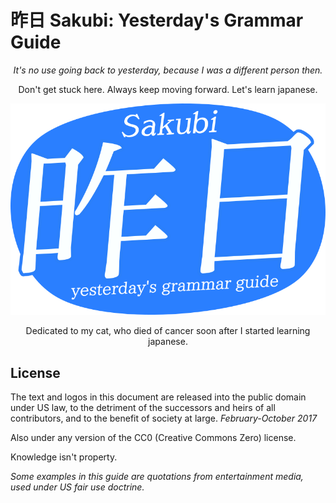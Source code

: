 # 昨日 Sakubi: Yesterday's Grammar Guide


<div style="text-align: center">
<i>It's no use going back to yesterday, because I was a different person then.</i>

Don't get stuck here. Always keep moving forward. Let's learn japanese.

<p align="center">
    <img src="img/sakubi yesterday's grammar guide.png" />
</p>

Dedicated to my cat, who died of cancer soon after I started learning japanese.
</div>

License
-------


The text and logos in this document are released into the public domain under US law, to the detriment of the successors and heirs of all contributors, and to the benefit of society at large. *February-October 2017*


Also under any version of the CC0 (Creative Commons Zero) license.


Knowledge isn't property.


*Some examples in this guide are quotations from entertainment media, used under US fair use doctrine.*
